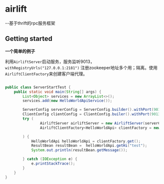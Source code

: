 # airlift
--基于thrift的rpc服务框架


## Getting started

**一个简单的例子**

利用`AirliftServer`启动服务，服务监听9013，`withRegistryUrls("127.0.0.1:2181")` 注册zookeeper地址多个用；隔离。使用`AirliftClientFactory`来创建客户端代理。
```java

public class ServerStartTest {
    public static void main(String[] args) {
        List<Object> services = new ArrayList<>();
        services.add(new HelloWorldApiService());

        ServerConfig serverConfig = ServerConfig.builder().withPort(9013).withRegistryUrls("127.0.0.1:2181").build();
        ClientConfig clientConfig = ClientConfig.builer().withPort(9013).withRegistryUrls("127.0.0.1:2181").withHost("127.0.0.1").build();
        try (
                AirliftServer airliftServer = new AirliftServer(serverConfig, services).start();
                AirliftClientFactory<HelloWorldApi> clientFactory = new AirliftClientFactory<>(clientConfig);

        ) {
            HelloWorldApi helloWorldApi = clientFactory.get();
            ResultBean resultBean =  helloWorldApi.getHi("test");
            System.out.println(resultBean.getMessage());

        } catch (IOException e) {
            e.printStackTrace();
        }
    }
}

```
